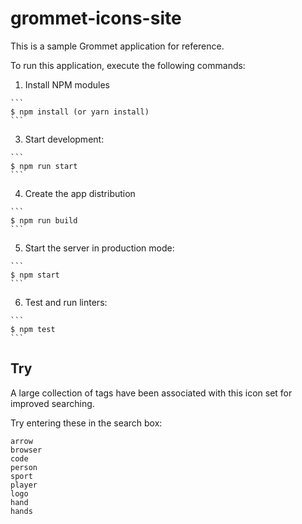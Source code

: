 # grommet-icons-site

This is a sample Grommet application for reference.

To run this application, execute the following commands:

  1. Install NPM modules

    ```
    $ npm install (or yarn install)
    ```

  3. Start development:

    ```
    $ npm run start
    ```

  4. Create the app distribution

    ```
    $ npm run build
    ```

  5. Start the server in production mode:

    ```
    $ npm start
    ```

  6. Test and run linters:

    ```
    $ npm test
    ```
## Try
A large collection of tags have been associated with this icon set for improved searching.

Try entering these in the search box:
```
arrow
browser
code
person
sport
player
logo
hand
hands
